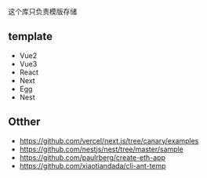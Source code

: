 这个库只负责模版存储

## template
- Vue2
- Vue3
- React
- Next
- Egg
- Nest

## Otther
- https://github.com/vercel/next.js/tree/canary/examples
- https://github.com/nestjs/nest/tree/master/sample
- https://github.com/paulrberg/create-eth-app
- https://github.com/xiaotiandada/cli-ant-temp
